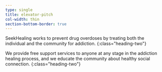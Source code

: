 ```yaml
---
type: single
title: elevator-pitch
col-width: thin
section-bottom-border: true
---
```


<span class="emphasized-header">SeekHealing</span> works to prevent drug overdoses by treating both the individual and the community for addiction.
{:class="heading-two"}

We provide <span class="emphasized-header">free</span> support services to anyone at any stage in the addiction healing process, and we educate the community about <span class="emphasized-header">healthy</span> social connection.
{:class="heading-two"}
